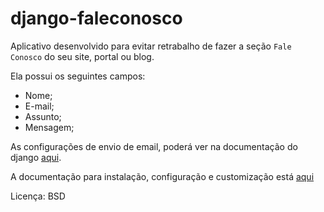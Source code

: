 # django-faleconosco

Aplicativo desenvolvido para evitar retrabalho de fazer a seção ``Fale Conosco`` do seu site, portal ou blog.

Ela possui os seguintes campos:

* Nome;
* E-mail;
* Assunto;
* Mensagem;

As configurações de envio de email, poderá ver na documentação do django [aqui](https://docs.djangoproject.com/en/1.2/topics/email/).

A documentação para instalação, configuração e customização está [aqui](http://readthedocs.org/docs/django-faleconosco/)

Licença: BSD
